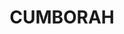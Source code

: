 ---
lastmod: '2025-04-06T06:05:20+00:00'
latitude: -29.958521
layout: suburb
longitude: 147.983033
postcode: '2832'
state: NSW
title: CUMBORAH
url: /nsw/cumborah/
---